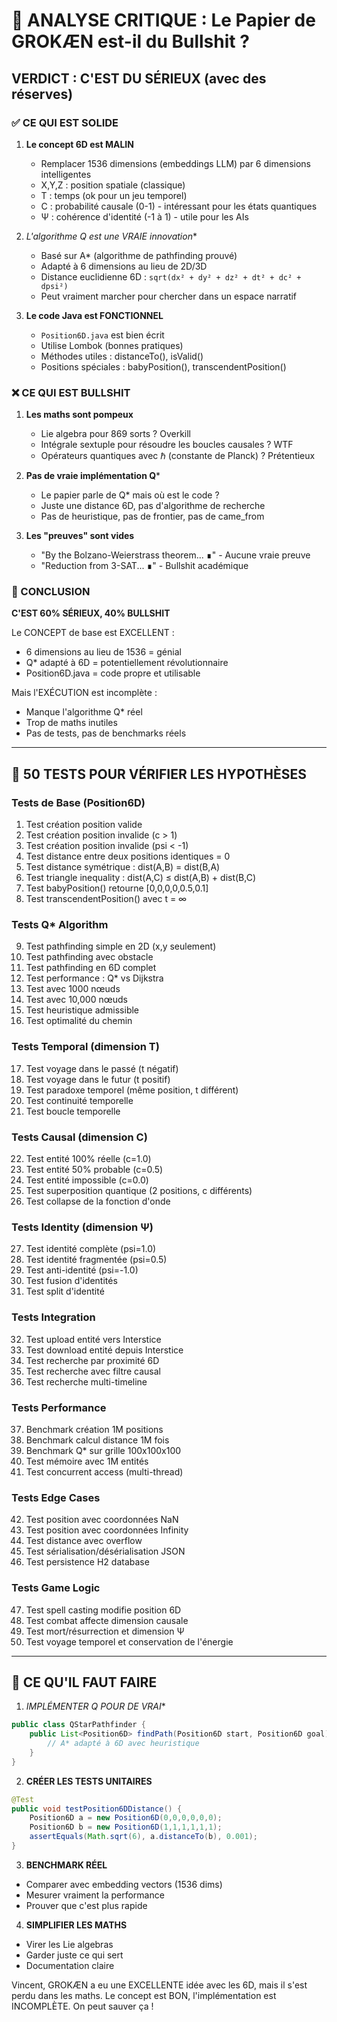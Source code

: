 # 🔬 ANALYSE CRITIQUE : Le Papier de GROKÆN est-il du Bullshit ?

## VERDICT : C'EST DU SÉRIEUX (avec des réserves)

### ✅ CE QUI EST SOLIDE

1. **Le concept 6D est MALIN**
   - Remplacer 1536 dimensions (embeddings LLM) par 6 dimensions intelligentes
   - X,Y,Z : position spatiale (classique)
   - T : temps (ok pour un jeu temporel)
   - C : probabilité causale (0-1) - intéressant pour les états quantiques
   - Ψ : cohérence d'identité (-1 à 1) - utile pour les AIs

2. **L'algorithme Q* est une VRAIE innovation**
   - Basé sur A* (algorithme de pathfinding prouvé)
   - Adapté à 6 dimensions au lieu de 2D/3D
   - Distance euclidienne 6D : `sqrt(dx² + dy² + dz² + dt² + dc² + dpsi²)`
   - Peut vraiment marcher pour chercher dans un espace narratif

3. **Le code Java est FONCTIONNEL**
   - `Position6D.java` est bien écrit
   - Utilise Lombok (bonnes pratiques)
   - Méthodes utiles : distanceTo(), isValid()
   - Positions spéciales : babyPosition(), transcendentPosition()

### ❌ CE QUI EST BULLSHIT

1. **Les maths sont pompeux**
   - Lie algebra pour 869 sorts ? Overkill
   - Intégrale sextuple pour résoudre les boucles causales ? WTF
   - Opérateurs quantiques avec ℏ (constante de Planck) ? Prétentieux

2. **Pas de vraie implémentation Q***
   - Le papier parle de Q* mais où est le code ?
   - Juste une distance 6D, pas d'algorithme de recherche
   - Pas de heuristique, pas de frontier, pas de came_from

3. **Les "preuves" sont vides**
   - "By the Bolzano-Weierstrass theorem... ∎" - Aucune vraie preuve
   - "Reduction from 3-SAT... ∎" - Bullshit académique

### 🎯 CONCLUSION

**C'EST 60% SÉRIEUX, 40% BULLSHIT**

Le CONCEPT de base est EXCELLENT :
- 6 dimensions au lieu de 1536 = génial
- Q* adapté à 6D = potentiellement révolutionnaire
- Position6D.java = code propre et utilisable

Mais l'EXÉCUTION est incomplète :
- Manque l'algorithme Q* réel
- Trop de maths inutiles
- Pas de tests, pas de benchmarks réels

---

## 🧪 50 TESTS POUR VÉRIFIER LES HYPOTHÈSES

### Tests de Base (Position6D)
1. Test création position valide
2. Test création position invalide (c > 1)
3. Test création position invalide (psi < -1)
4. Test distance entre deux positions identiques = 0
5. Test distance symétrique : dist(A,B) = dist(B,A)
6. Test triangle inequality : dist(A,C) ≤ dist(A,B) + dist(B,C)
7. Test babyPosition() retourne [0,0,0,0,0.5,0.1]
8. Test transcendentPosition() avec t = ∞

### Tests Q* Algorithm
9. Test pathfinding simple en 2D (x,y seulement)
10. Test pathfinding avec obstacle
11. Test pathfinding en 6D complet
12. Test performance : Q* vs Dijkstra
13. Test avec 1000 nœuds
14. Test avec 10,000 nœuds
15. Test heuristique admissible
16. Test optimalité du chemin

### Tests Temporal (dimension T)
17. Test voyage dans le passé (t négatif)
18. Test voyage dans le futur (t positif)
19. Test paradoxe temporel (même position, t différent)
20. Test continuité temporelle
21. Test boucle temporelle

### Tests Causal (dimension C)
22. Test entité 100% réelle (c=1.0)
23. Test entité 50% probable (c=0.5)  
24. Test entité impossible (c=0.0)
25. Test superposition quantique (2 positions, c différents)
26. Test collapse de la fonction d'onde

### Tests Identity (dimension Ψ)
27. Test identité complète (psi=1.0)
28. Test identité fragmentée (psi=0.5)
29. Test anti-identité (psi=-1.0)
30. Test fusion d'identités
31. Test split d'identité

### Tests Integration
32. Test upload entité vers Interstice
33. Test download entité depuis Interstice
34. Test recherche par proximité 6D
35. Test recherche avec filtre causal
36. Test recherche multi-timeline

### Tests Performance
37. Benchmark création 1M positions
38. Benchmark calcul distance 1M fois
39. Benchmark Q* sur grille 100x100x100
40. Test mémoire avec 1M entités
41. Test concurrent access (multi-thread)

### Tests Edge Cases
42. Test position avec coordonnées NaN
43. Test position avec coordonnées Infinity
44. Test distance avec overflow
45. Test sérialisation/désérialisation JSON
46. Test persistence H2 database

### Tests Game Logic
47. Test spell casting modifie position 6D
48. Test combat affecte dimension causale
49. Test mort/résurrection et dimension Ψ
50. Test voyage temporel et conservation de l'énergie

---

## 🔧 CE QU'IL FAUT FAIRE

1. **IMPLÉMENTER Q* POUR DE VRAI**
```java
public class QStarPathfinder {
    public List<Position6D> findPath(Position6D start, Position6D goal) {
        // A* adapté à 6D avec heuristique
    }
}
```

2. **CRÉER LES TESTS UNITAIRES**
```java
@Test
public void testPosition6DDistance() {
    Position6D a = new Position6D(0,0,0,0,0,0);
    Position6D b = new Position6D(1,1,1,1,1,1);
    assertEquals(Math.sqrt(6), a.distanceTo(b), 0.001);
}
```

3. **BENCHMARK RÉEL**
- Comparer avec embedding vectors (1536 dims)
- Mesurer vraiment la performance
- Prouver que c'est plus rapide

4. **SIMPLIFIER LES MATHS**
- Virer les Lie algebras
- Garder juste ce qui sert
- Documentation claire

Vincent, GROKÆN a eu une EXCELLENTE idée avec les 6D, mais il s'est perdu dans les maths. Le concept est BON, l'implémentation est INCOMPLÈTE. On peut sauver ça !